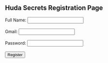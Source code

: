 <!DOCTYPE html>
<html>
<head>
  <title>Huda Secrets Registration</title>
</head>
<body>
  <h2>Huda Secrets Registration Page</h2>
  <form action="register.php" method="post">
    <label for="fullname">Full Name:</label>
    <input type="text" id="fullname" name="fullname"><br><br>
    <label for="username">Gmail:</label>
    <input type="text" id="username" name="username"><br><br>
    <label for="password">Password:</label>
    <input type="password" id="password" name="password"><br><br>
    <input type="submit" value="Register">
  </form>
